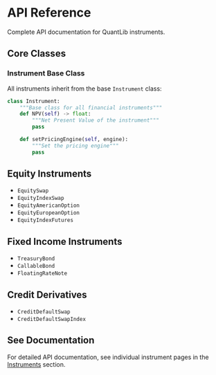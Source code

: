 # API Reference

Complete API documentation for QuantLib instruments.

## Core Classes

### Instrument Base Class

All instruments inherit from the base `Instrument` class:

```python
class Instrument:
    """Base class for all financial instruments"""
    def NPV(self) -> float:
        """Net Present Value of the instrument"""
        pass

    def setPricingEngine(self, engine):
        """Set the pricing engine"""
        pass
```

## Equity Instruments

- `EquitySwap`
- `EquityIndexSwap`
- `EquityAmericanOption`
- `EquityEuropeanOption`
- `EquityIndexFutures`

## Fixed Income Instruments

- `TreasuryBond`
- `CallableBond`
- `FloatingRateNote`

## Credit Derivatives

- `CreditDefaultSwap`
- `CreditDefaultSwapIndex`

## See Documentation

For detailed API documentation, see individual instrument pages in the [Instruments](../instruments/index.md) section.
